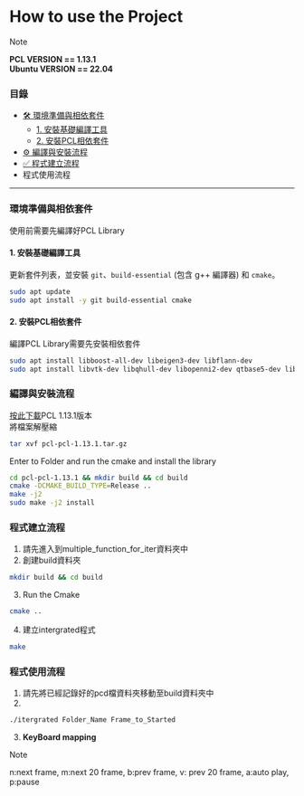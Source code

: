 # How to use the Project
>[!NOTE]
> **PCL VERSION == 1.13.1**    
> **Ubuntu VERSION == 22.04**


### 目錄

- [🛠️ 環境準備與相依套件](#️-環境準備與相依套件)
  - [1. 安裝基礎編譯工具](#1-安裝基礎編譯工具)
  - [2. 安裝PCL相依套件](#2-安裝PCL相依套件)
- [⚙️ 編譯與安裝流程](#️-編譯與安裝流程)
- [✅ 程式建立流程](#-程式建立流程)
- 程式使用流程

---

### 環境準備與相依套件

使用前需要先編譯好PCL Library

#### 1. 安裝基礎編譯工具

更新套件列表，並安裝 `git`、`build-essential` (包含 g++ 編譯器) 和 `cmake`。

```bash
sudo apt update
sudo apt install -y git build-essential cmake
```
#### 2. 安裝PCL相依套件
編譯PCL Library需要先安裝相依套件
```bash
sudo apt install libboost-all-dev libeigen3-dev libflann-dev
sudo apt install libvtk-dev libqhull-dev libopenni2-dev qtbase5-dev libqt5svg5-dev
```
### 編譯與安裝流程
[按此下載](https://github.com/PointCloudLibrary/pcl/releases/download/pcl-1.13.1/source.tar.gz)PCL 1.13.1版本    
將檔案解壓縮
```bash
tar xvf pcl-pcl-1.13.1.tar.gz
```
Enter to Folder and run the cmake and install the library
```bash
cd pcl-pcl-1.13.1 && mkdir build && cd build
cmake -DCMAKE_BUILD_TYPE=Release ..
make -j2
sudo make -j2 install
```

### 程式建立流程
1. 請先進入到multiple_function_for_iter資料夾中
2. 創建build資料夾
```bash
mkdir build && cd build
```
3. Run the Cmake
```bash
cmake ..
```
4. 建立intergrated程式
```bash
make
```
### 程式使用流程

1. 請先將已經記錄好的pcd檔資料夾移動至build資料夾中
2. 
```bash
./itergrated Folder_Name Frame_to_Started
```
3. **KeyBoard mapping**
>[!NOTE]
> n:next frame, m:next 20 frame, b:prev frame, v: prev 20 frame, a:auto play, p:pause


